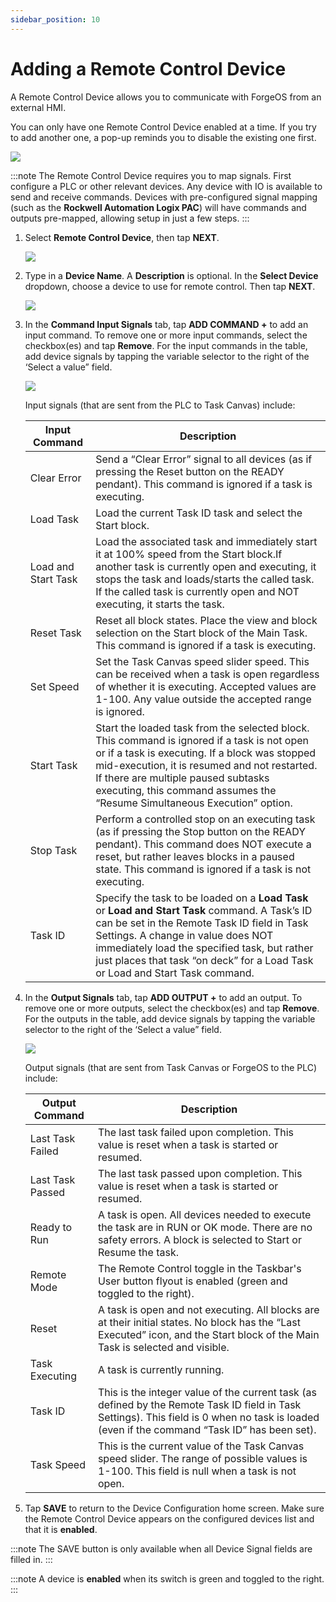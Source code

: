 ```yaml
---
sidebar_position: 10
---
```


# Adding a Remote Control Device

A Remote Control Device allows you to communicate with ForgeOS from an external HMI.

You can only have one Remote Control Device enabled at a time. If you try to add another one, a pop-up reminds you to disable the existing one first.

![](../Images/DeviceConfiguration/RemoteControlDevice-MaxDevicesError.png)

:::note
The Remote Control Device requires you to map signals. First configure a PLC or other relevant devices. Any device with IO is available to send and receive commands. Devices with pre-configured signal mapping \(such as the **Rockwell Automation Logix PAC**\) will have commands and outputs pre-mapped, allowing setup in just a few steps.
:::

1.  Select **Remote Control Device**, then tap **NEXT**.

    ![](../Images/DeviceConfiguration/DeviceLibrary-Filter-IODevice.png)

2.  Type in a **Device Name**. A **Description** is optional. In the **Select Device** dropdown, choose a device to use for remote control. Then tap **NEXT**.

    ![](../Images/DeviceConfiguration/RemoteControlDevice-Home.png)

3.  In the **Command Input Signals** tab, tap **ADD COMMAND +** to add an input command. To remove one or more input commands, select the checkbox\(es\) and tap **Remove**. For the input commands in the table, add device signals by tapping the variable selector to the right of the ‘Select a value” field.

    ![](../Images/DeviceConfiguration/RemoteControlDevice-CommandInputSignalsChosen.png)

    Input signals \(that are sent from the PLC to Task Canvas\) include:

    |Input Command|Description|
    |-------------|-----------|
    |Clear Error|Send a “Clear Error” signal to all devices \(as if pressing the Reset button on the READY pendant\). This command is ignored if a task is executing.|
    |Load Task|Load the current Task ID task and select the Start block.|
    |Load and Start Task|Load the associated task and immediately start it at 100% speed from the Start block.If another task is currently open and executing, it stops the task and loads/starts the called task. If the called task is currently open and NOT executing, it starts the task.|
    |Reset Task|Reset all block states. Place the view and block selection on the Start block of the Main Task. This command is ignored if a task is executing.|
    |Set Speed|Set the Task Canvas speed slider speed. This can be received when a task is open regardless of whether it is executing. Accepted values are 1-100. Any value outside the accepted range is ignored.|
    |Start Task|Start the loaded task from the selected block. This command is ignored if a task is not open or if a task is executing. If a block was stopped mid-execution, it is resumed and not restarted. If there are multiple paused subtasks executing, this command assumes the “Resume Simultaneous Execution” option.|
    |Stop Task|Perform a controlled stop on an executing task \(as if pressing the Stop button on the READY pendant\). This command does NOT execute a reset, but rather leaves blocks in a paused state. This command is ignored if a task is not executing.|
    |Task ID|Specify the task to be loaded on a **Load Task** or **Load and Start Task** command. A Task’s ID can be set in the Remote Task ID field in Task Settings. A change in value does NOT immediately load the specified task, but rather just places that task “on deck” for a Load Task or Load and Start Task command.|

4.  In the **Output Signals** tab, tap **ADD OUTPUT +** to add an output. To remove one or more outputs, select the checkbox\(es\) and tap **Remove**. For the outputs in the table, add device signals by tapping the variable selector to the right of the ‘Select a value” field.

    ![](../Images/DeviceConfiguration/RemoteControlDevice-OutputSignalsChosen.png)

    Output signals \(that are sent from Task Canvas or ForgeOS to the PLC\) include:

    |Output Command|Description|
    |--------------|-----------|
    |Last Task Failed|The last task failed upon completion. This value is reset when a task is started or resumed.|
    |Last Task Passed|The last task passed upon completion. This value is reset when a task is started or resumed.|
    |Ready to Run|A task is open. All devices needed to execute the task are in RUN or OK mode. There are no safety errors. A block is selected to Start or Resume the task.|
    |Remote Mode|The Remote Control toggle in the Taskbar's User button flyout is enabled \(green and toggled to the right\).|
    |Reset|A task is open and not executing. All blocks are at their initial states. No block has the “Last Executed” icon, and the Start block of the Main Task is selected and visible.|
    |Task Executing|A task is currently running.|
    |Task ID|This is the integer value of the current task \(as defined by the Remote Task ID field in Task Settings\). This field is 0 when no task is loaded \(even if the command “Task ID” has been set\).|
    |Task Speed|This is the current value of the Task Canvas speed slider. The range of possible values is 1-100. This field is null when a task is not open.|

5.  Tap **SAVE** to return to the Device Configuration home screen. Make sure the Remote Control Device appears on the configured devices list and that it is **enabled**.

:::note
The SAVE button is only available when all Device Signal fields are filled in.
:::

:::note
A device is **enabled** when its switch is green and toggled to the right.
:::

